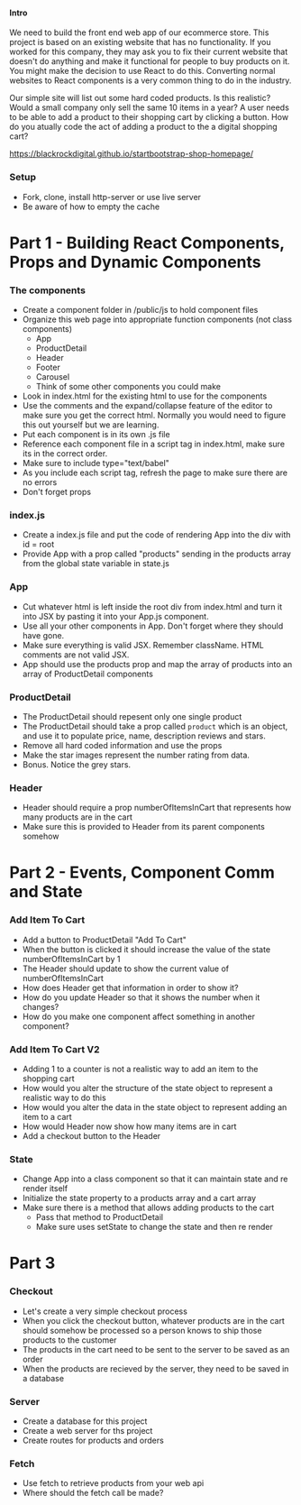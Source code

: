 #### Intro
We need to build the front end web app of our ecommerce store. This project is based on an existing website that has no functionality. If you worked for this company, they may ask you to fix their current website that doesn't do anything and make it functional for people to buy products on it. You might make the decision to use React to do this. Converting normal websites to React components is a very common thing to do in the industry.

Our simple site will list out some hard coded products. Is this realistic? Would a small company only sell the same 10 items in a year? A user needs to be able to add a product to their shopping cart by clicking a button. How do you atually code the act of adding a product to the a digital shopping cart? 


https://blackrockdigital.github.io/startbootstrap-shop-homepage/

### Setup
* Fork, clone, install http-server or use live server
* Be aware of how to empty the cache

# Part 1 - Building React Components, Props and Dynamic Components
### The components
 * Create a component folder in /public/js to hold component files
 * Organize this web page into appropriate function components (not class components)
   * App
   * ProductDetail
   * Header
   * Footer
   * Carousel
   * Think of some other components you could make
* Look in index.html for the existing html to use for the components
* Use the comments and the expand/collapse feature of the editor to make sure you get the correct html. Normally you would need to figure this out yourself but we are learning.
* Put each component is in its own .js file
* Reference each component file in a script tag in index.html, make sure its in the correct order.
* Make sure to include type="text/babel"
* As you include each script tag, refresh the page to make sure there are no errors
* Don't forget props



### index.js
* Create a index.js file and put the code of rendering App into the div with id = root
* Provide App with a prop called "products" sending in the products array from the global state variable in state.js

### App 
* Cut whatever html is left inside the root div from index.html and turn it into JSX by pasting it into your App.js component. 
* Use all your other components in App. Don't forget where they should have gone.
* Make sure everything is valid JSX. Remember className. HTML comments are not valid JSX.
* App should use the products prop and map the array of products into an array of ProductDetail components


### ProductDetail
* The ProductDetail should repesent only one single product
* The ProductDetail should take a prop called `product` which is an object, and use it to populate price, name, description reviews and stars.
* Remove all hard coded information and use the props
* Make the star images represent the number rating from data.
* Bonus. Notice the grey stars.

### Header
* Header should require a prop numberOfItemsInCart that represents how many products are in the cart
* Make sure this is provided to Header from its parent components somehow


# Part 2 - Events, Component Comm and State

### Add Item To Cart
* Add a button to ProductDetail "Add To Cart"
* When the button is clicked it should increase the value of the state numberOfItemsInCart by 1
* The Header should update to show the current value of numberOfItemsInCart
* How does Header get that information in order to show it?
* How do you update Header so that it shows the number when it changes?
* How do you make one component affect something in another component?


### Add Item To Cart V2
* Adding 1 to a counter is not a realistic way to add an item to the shopping cart
* How would you alter the structure of the state object to represent a realistic way to do this
* How would you alter the data in the state object to represent adding an item to a cart
* How would Header now show how many items are in cart
* Add a checkout button to the Header

### State
* Change App into a class component so that it can maintain state and re render itself
* Initialize the state property to a products array and a cart array 
* Make sure there is a method that allows adding products to the cart
    * Pass that method to ProductDetail
    * Make sure uses setState to change the state and then re render
    

# Part 3
### Checkout
* Let's create a very simple checkout process
* When you click the checkout button, whatever products are in the cart should somehow be processed so a person knows to ship those products to the customer
* The products in the cart need to be sent to the server to be saved as an order
* When the products are recieved by the server, they need to be saved in a database 

### Server
* Create a database for this project
* Create a web server for ths project
* Create routes for products and orders

### Fetch
* Use fetch to retrieve products from your web api
* Where should the fetch call be made?

